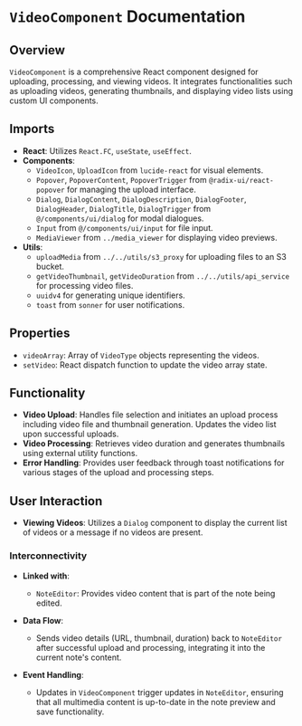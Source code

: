 # `VideoComponent` Documentation

## Overview

`VideoComponent` is a comprehensive React component designed for uploading, processing, and viewing videos. It integrates functionalities such as uploading videos, generating thumbnails, and displaying video lists using custom UI components.

## Imports

- **React**: Utilizes `React.FC`, `useState`, `useEffect`.
- **Components**:
  - `VideoIcon`, `UploadIcon` from `lucide-react` for visual elements.
  - `Popover`, `PopoverContent`, `PopoverTrigger` from `@radix-ui/react-popover` for managing the upload interface.
  - `Dialog`, `DialogContent`, `DialogDescription`, `DialogFooter`, `DialogHeader`, `DialogTitle`, `DialogTrigger` from `@/components/ui/dialog` for modal dialogues.
  - `Input` from `@/components/ui/input` for file input.
  - `MediaViewer` from `../media_viewer` for displaying video previews.
- **Utils**:
  - `uploadMedia` from `../../utils/s3_proxy` for uploading files to an S3 bucket.
  - `getVideoThumbnail`, `getVideoDuration` from `../../utils/api_service` for processing video files.
  - `uuidv4` for generating unique identifiers.
  - `toast` from `sonner` for user notifications.

## Properties

- `videoArray`: Array of `VideoType` objects representing the videos.
- `setVideo`: React dispatch function to update the video array state.

## Functionality

- **Video Upload**: Handles file selection and initiates an upload process including video file and thumbnail generation. Updates the video list upon successful uploads.
- **Video Processing**: Retrieves video duration and generates thumbnails using external utility functions.
- **Error Handling**: Provides user feedback through toast notifications for various stages of the upload and processing steps.

## User Interaction

- **Viewing Videos**: Utilizes a `Dialog` component to display the current list of videos or a message if no videos are present.

### Interconnectivity

- **Linked with**:
  - `NoteEditor`: Provides video content that is part of the note being edited.

- **Data Flow**:
  - Sends video details (URL, thumbnail, duration) back to `NoteEditor` after successful upload and processing, integrating it into the current note's content.

- **Event Handling**:
  - Updates in `VideoComponent` trigger updates in `NoteEditor`, ensuring that all multimedia content is up-to-date in the note preview and save functionality.

